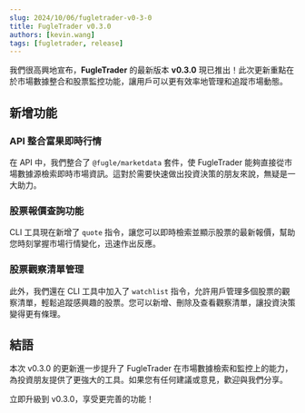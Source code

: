 ```yaml
---
slug: 2024/10/06/fugletrader-v0-3-0
title: FugleTrader v0.3.0
authors: [kevin.wang]
tags: [fugletrader, release]
---
```


我們很高興地宣布，**FugleTrader** 的最新版本 **v0.3.0** 現已推出！此次更新重點在於市場數據整合和股票監控功能，讓用戶可以更有效率地管理和追蹤市場動態。

<!--truncate-->

## 新增功能

### API 整合富果即時行情

在 API 中，我們整合了 `@fugle/marketdata` 套件，使 FugleTrader 能夠直接從市場數據源檢索即時市場資訊。這對於需要快速做出投資決策的朋友來說，無疑是一大助力。

### 股票報價查詢功能

CLI 工具現在新增了 `quote` 指令，讓您可以即時檢索並顯示股票的最新報價，幫助您時刻掌握市場行情變化，迅速作出反應。

### 股票觀察清單管理

此外，我們還在 CLI 工具中加入了 `watchlist` 指令，允許用戶管理多個股票的觀察清單，輕鬆追蹤感興趣的股票。您可以新增、刪除及查看觀察清單，讓投資決策變得更有條理。

## 結語

本次 v0.3.0 的更新進一步提升了 FugleTrader 在市場數據檢索和監控上的能力，為投資朋友提供了更強大的工具。如果您有任何建議或意見，歡迎與我們分享。

立即升級到 v0.3.0，享受更完善的功能！
